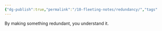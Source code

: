 ```yaml
---
{"dg-publish":true,"permalink":"/10-fleeting-notes/redundancy/","tags":["🌱"],"created":"2024-08-29","updated":"2024-09-13"}
---
```



By making something redundant, you understand it.
